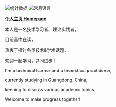 ![统计数据](https://github-readme-stats.qqzhi.cc/api?username=Qiu-Quanzhi&locale=cn&count_private=true&show_icons=true&hide_rank=false&bg_color=30,904e95,e96443&include_all_commits=true&icon_color=fff&title_color=fff&text_color=fff&line_height=24&rank_icon=github&number_format=long&show=prs_merged&hide_border=true&card_width=450&date=2025.1.8)
![常用语言](https://github-readme-stats.qqzhi.cc/api/top-langs/?username=Qiu-Quanzhi&locale=cn&bg_color=-30,e96443,904e95&title_color=fff&text_color=fff&hide_border=true&layout=donut&date=2025.1.8)

**[个人主页 Homepage](https://www.qqzhi.cc/)**

本人是一名技术学习者、理论实践者，

目前高中在读，

热衷于探讨各类技术&学术话题，

欢迎一起学习，共同进步！

I'm a technical learner and a theoretical practitioner,

currently studying in Guangdong, China,

keening to discuss various academic topics.

Welcome to make progress together!
